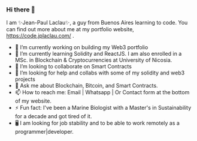 ### Hi there 👋

I am ✨Jean-Paul Laclau✨, a guy from Buenos Aires learning to code. 
You can find out more about me at my portfolio website, https://code.jplaclau.com/ .

- 🔭 I’m currently working on building my Web3 portfolio
- 🌱 I’m currently learning Solidity and ReactJS. I am also enrolled in a MSc. in Blockchain & Cryptocurrencies at University of Nicosia.
- 👯 I’m looking to collaborate on Smart Contracts
- 🤔 I’m looking for help and collabs with some of my solidity and web3 projects
- 💬 Ask me about Blockchain, Bitcoin, and Smart Contracts.
- 📫 How to reach me: Email | Whatsapp | Or Contact form at the bottom of my website.
- ⚡ Fun fact: I've been a Marine Biologist with a Master's in Sustainability for a decade and got tired of it. 
- 🖥️ I am looking for job stability and to be able to work remotely as a programmer|developer. 
